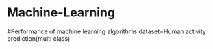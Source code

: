 # Machine-Learning
#Performance of machine learning algorithms 
dataset=Human activity prediction(multi class)
